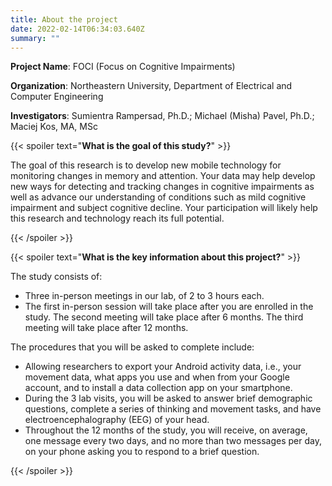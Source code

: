 ```yaml
---
title: About the project
date: 2022-02-14T06:34:03.640Z
summary: ""
---
```

**Project Name**: FOCI (Focus on Cognitive Impairments)

**Organization**: Northeastern University, Department of Electrical and Computer Engineering

**Investigators**: Sumientra Rampersad, Ph.D.; Michael (Misha) Pavel, Ph.D.; Maciej Kos, MA, MSc

{{< spoiler text="**What is the goal of this study?**" >}}

The goal of this research is to develop new mobile technology for monitoring changes in memory and attention. Your data may help develop new ways for detecting and tracking changes in cognitive impairments as well as advance our understanding of conditions such as mild cognitive impairment and subject cognitive decline. Your participation will likely help this research and technology reach its full potential.

{{< /spoiler >}}



{{< spoiler text="**What is the key information about this project?**" >}}


The study consists of:

* Three in-person meetings in our lab, of 2 to 3 hours each. 
* The first in-person session will take place after you are enrolled in the study. The second meeting will take place after 6 months. The third meeting will take place after 12 months. 

The procedures that you will be asked to complete include:

* Allowing researchers to export your Android activity data, i.e., your movement data, what apps you use and when from your Google account, and to install a data collection app on your smartphone.
* During the 3 lab visits, you will be asked to answer brief demographic questions, complete a series of thinking and movement tasks, and have electroencephalography  (EEG) of your head.
* Throughout the 12 months of the study, you will receive, on average, one message every two days, and no more than two messages per day, on your phone asking you to respond to a brief question.

{{< /spoiler >}}
